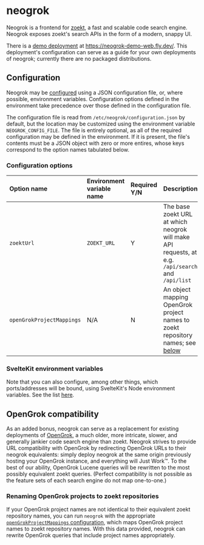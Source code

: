 # neogrok

Neogrok is a frontend for [zoekt](https://github.com/sourcegraph/zoekt), a fast
and scalable code search engine. Neogrok exposes zoekt's search APIs in the form
of a modern, snappy UI.

There is a [demo deployment](./demo) at https://neogrok-demo-web.fly.dev/. This
deployment's configuration can serve as a guide for your own deployments of
neogrok; currently there are no packaged distributions.

## Configuration

Neogrok may be [configured](./src/lib/server/configuration.ts) using a JSON
configuration file, or, where possible, environment variables. Configuration
options defined in the environment take precedence over those defined in the
configuration file.

The configuration file is read from `/etc/neogrok/configuration.json` by
default, but the location may be customized using the environment variable
`NEOGROK_CONFIG_FILE`. The file is entirely optional, as all of the required
configuration may be defined in the environment. If it is present, the file's
contents must be a JSON object with zero or more entires, whose keys correspond
to the option names tabulated below.

### Configuration options

| Option name               | Environment variable name | Required Y/N | Description                                                                                                                        |
| :------------------------ | :------------------------ | :----------- | :--------------------------------------------------------------------------------------------------------------------------------- |
| `zoektUrl`                | `ZOEKT_URL`               | Y            | The base zoekt URL at which neogrok will make API requests, at e.g. `/api/search` and `/api/list`                                  |
| `openGrokProjectMappings` | N/A                       | N            | An object mapping OpenGrok project names to zoekt repository names; see [below](#renaming-opengrok-projects-to-zoekt-repositories) |

### SvelteKit environment variables

Note that you can also configure, among other things, which ports/addresses will
be bound, using SvelteKit's Node environment variables. See the list
[here](https://kit.svelte.dev/docs/adapter-node#environment-variables).

## OpenGrok compatibility

As an added bonus, neogrok can serve as a replacement for existing deployments
of [OpenGrok](https://oracle.github.io/opengrok/), a much older, more intricate,
slower, and generally jankier code search engine than zoekt. Neogrok strives to
provide URL compatibility with OpenGrok by redirecting OpenGrok URLs to their
neogrok equivalents: simply deploy neogrok at the same origin previously hosting
your OpenGrok instance, and everything will Just Work™. To the best of our
ability, OpenGrok Lucene queries will be rewritten to the most possibly
equivalent zoekt queries. (Perfect compatibility is not possible as the feature
sets of each search engine do not map one-to-one.)

### Renaming OpenGrok projects to zoekt repositories

If your OpenGrok project names are not identical to their equivalent zoekt
repository names, you can run `neogrok` with the appropriate
[`openGrokProjectMappings` configuration](#configuration), which maps OpenGrok
project names to zoekt repository names. With this data provided, neogrok can
rewrite OpenGrok queries that include project names appropriately.
